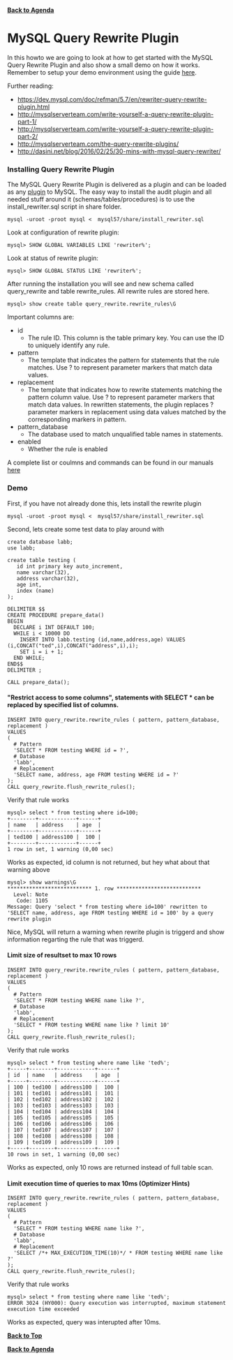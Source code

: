 **[Back to Agenda](./../README.md)**

# MySQL Query Rewrite Plugin

In this howto we are going to look at how to get started with the MySQL Query Rewrite Plugin and also show a small demo on how it works. Remember to setup your demo environment using the guide [here](/howtos/install.md).

Further reading:
* https://dev.mysql.com/doc/refman/5.7/en/rewriter-query-rewrite-plugin.html
* http://mysqlserverteam.com/write-yourself-a-query-rewrite-plugin-part-1/
* http://mysqlserverteam.com/write-yourself-a-query-rewrite-plugin-part-2/
* http://mysqlserverteam.com/the-query-rewrite-plugins/
* http://dasini.net/blog/2016/02/25/30-mins-with-mysql-query-rewriter/

### Installing Query Rewrite Plugin
The MySQL Query Rewrite Plugin is delivered as a plugin and can be loaded as any [plugin](https://dev.mysql.com/doc/refman/5.7/en/server-plugin-loading.html) to MySQL.
The easy way to install the audit plugin and all needed stuff around it (schemas/tables/procedures) is to use the install_rewriter.sql script in share folder.

```
mysql -uroot -proot mysql <  mysql57/share/install_rewriter.sql
```
Look at configuration of rewrite plugin:
```
mysql> SHOW GLOBAL VARIABLES LIKE 'rewriter%';
```
Look at status of rewrite plugin:
```
mysql> SHOW GLOBAL STATUS LIKE 'rewriter%';
```
After running the installation you will see and new schema called query_rewrite and table rewrite_rules.
All rewrite rules are stored here.
```
mysql> show create table query_rewrite.rewrite_rules\G
```
Important columns are:
* id
  - The rule ID. This column is the table primary key. You can use the ID to uniquely identify any rule.
* pattern
  - The template that indicates the pattern for statements that the rule matches. Use ? to represent parameter markers that match data values.
* replacement
  - The template that indicates how to rewrite statements matching the pattern column value. Use ? to represent parameter markers that match data values. In rewritten statements, the plugin replaces ? parameter markers in replacement using data values matched by the corresponding markers in pattern.
* pattern_database
  - The database used to match unqualified table names in statements.
* enabled
  - Whether the rule is enabled
  
 A complete list or coulmns and commands can be found in our manuals [here](https://dev.mysql.com/doc/refman/5.7/en/rewriter-query-rewrite-plugin-reference.html)

### Demo

First, if you have not already done this, lets install the rewrite plugin
```
mysql -uroot -proot mysql <  mysql57/share/install_rewriter.sql
```

Second, lets create some test data to play around with
```
create database labb;
use labb;

create table testing (
   id int primary key auto_increment,
   name varchar(32),
   address varchar(32),
   age int,
   index (name)
);

DELIMITER $$
CREATE PROCEDURE prepare_data()
BEGIN
  DECLARE i INT DEFAULT 100;
  WHILE i < 10000 DO
    INSERT INTO labb.testing (id,name,address,age) VALUES (i,CONCAT("ted",i),CONCAT("address",i),i);
    SET i = i + 1;
  END WHILE;
END$$
DELIMITER ;

CALL prepare_data();
```
#### "Restrict access to some columns", statements with SELECT * can be replaced by specified list of columns.
```
INSERT INTO query_rewrite.rewrite_rules ( pattern, pattern_database, replacement )
VALUES
(
  # Pattern
  'SELECT * FROM testing WHERE id = ?',
  # Database
  'labb',
  # Replacement
  'SELECT name, address, age FROM testing WHERE id = ?'
);
CALL query_rewrite.flush_rewrite_rules();
  ```
Verify that rule works
```
mysql> select * from testing where id=100;
+--------+------------+------+
| name   | address    | age  |
+--------+------------+------+
| ted100 | address100 |  100 |
+--------+------------+------+
1 row in set, 1 warning (0,00 sec)
```
Works as expected, id column is not returned, but hey what about that warning above
```
mysql> show warnings\G
*************************** 1. row ***************************
  Level: Note
   Code: 1105
Message: Query 'select * from testing where id=100' rewritten to 'SELECT name, address, age FROM testing WHERE id = 100' by a query rewrite plugin
```
Nice, MySQL will return a warning when rewrite plugin is triggerd and show information regarting the rule that was triggerd.

#### Limit size of resultset to max 10 rows
```
INSERT INTO query_rewrite.rewrite_rules ( pattern, pattern_database, replacement )
VALUES
(
  # Pattern
  'SELECT * FROM testing WHERE name like ?',
  # Database
  'labb',
  # Replacement
  'SELECT * FROM testing WHERE name like ? limit 10'
);
CALL query_rewrite.flush_rewrite_rules();
  ```
Verify that rule works
```
mysql> select * from testing where name like 'ted%';
+-----+--------+------------+------+
| id  | name   | address    | age  |
+-----+--------+------------+------+
| 100 | ted100 | address100 |  100 |
| 101 | ted101 | address101 |  101 |
| 102 | ted102 | address102 |  102 |
| 103 | ted103 | address103 |  103 |
| 104 | ted104 | address104 |  104 |
| 105 | ted105 | address105 |  105 |
| 106 | ted106 | address106 |  106 |
| 107 | ted107 | address107 |  107 |
| 108 | ted108 | address108 |  108 |
| 109 | ted109 | address109 |  109 |
+-----+--------+------------+------+
10 rows in set, 1 warning (0,00 sec)
```
Works as expected, only 10 rows are returned instead of full table scan.

#### Limit execution time of queries to max 10ms (Optimizer Hints)
```
INSERT INTO query_rewrite.rewrite_rules ( pattern, pattern_database, replacement )
VALUES
(
  # Pattern
  'SELECT * FROM testing WHERE name like ?',
  # Database
  'labb',
  # Replacement
  'SELECT /*+ MAX_EXECUTION_TIME(10)*/ * FROM testing WHERE name like ?'
);
CALL query_rewrite.flush_rewrite_rules();
  ```
Verify that rule works
```
mysql> select * from testing where name like 'ted%';
ERROR 3024 (HY000): Query execution was interrupted, maximum statement execution time exceeded
```
Works as expected, query was interupted after 10ms.

**[Back to Top](./rewriter.md)**

**[Back to Agenda](./../README.md)**
